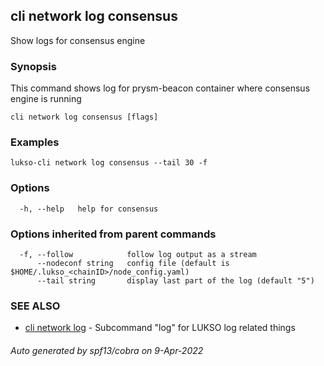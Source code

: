 ## cli network log consensus

Show logs for consensus engine

### Synopsis

This command shows log for prysm-beacon container where consensus engine is running

```
cli network log consensus [flags]
```

### Examples

```
lukso-cli network log consensus --tail 30 -f
```

### Options

```
  -h, --help   help for consensus
```

### Options inherited from parent commands

```
  -f, --follow            follow log output as a stream
      --nodeconf string   config file (default is $HOME/.lukso_<chainID>/node_config.yaml)
      --tail string       display last part of the log (default "5")
```

### SEE ALSO

* [cli network log](cli_network_log.md)	 - Subcommand "log" for LUKSO log related things

###### Auto generated by spf13/cobra on 9-Apr-2022
